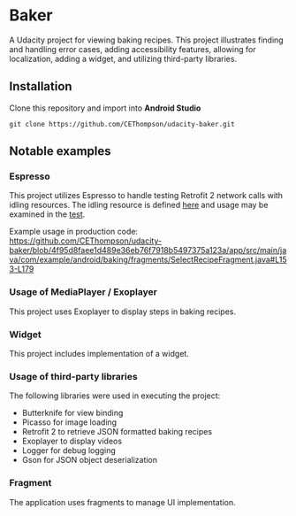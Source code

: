 # Baker

A Udacity project for viewing baking recipes. This project illustrates finding and handling error cases, adding accessibility features, allowing for localization, adding a widget, and utilizing third-party libraries.

## Installation

Clone this repository and import into **Android Studio**

`git clone https://github.com/CEThompson/udacity-baker.git`

## Notable examples

### Espresso

This project utilizes Espresso to handle testing Retrofit 2 network calls with idling resources. The idling resource is defined [here](https://github.com/CEThompson/udacity-baker/blob/master/app/src/main/java/com/example/android/baking/test/SimpleIdlingResource.java) and usage may be examined in the [test](https://github.com/CEThompson/udacity-baker/blob/master/app/src/androidTest/java/com/example/android/baking/IdlingSelectRecipeScreenTest.java). 

Example usage in production code: https://github.com/CEThompson/udacity-baker/blob/4f95d8faee1d489e36eb76f7918b5497375a123a/app/src/main/java/com/example/android/baking/fragments/SelectRecipeFragment.java#L153-L179

### Usage of MediaPlayer / Exoplayer

This project uses Exoplayer to display steps in baking recipes. 

### Widget

This project includes implementation of a widget.

### Usage of third-party libraries

The following libraries were used in executing the project:

* Butterknife for view binding
* Picasso for image loading
* Retrofit 2 to retrieve JSON formatted baking recipes
* Exoplayer to display videos
* Logger for debug logging
* Gson for JSON object deserialization

### Fragment

The application uses fragments to manage UI implementation.










